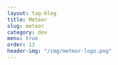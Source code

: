 ```yaml
---
layout: tag-blog
title: Meteor
slug: meteor
category: dev
menu: true
order: 13
header-img: "/img/meteor-logo.png"
---
```

